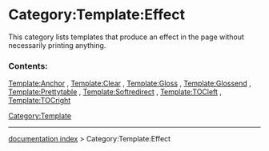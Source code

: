 # Category:Template:Effect
This category lists templates that produce an effect in the page without necessarily printing anything.

### Contents:

[Template:Anchor](Template:Anchor.md) , [Template:Clear](Template:Clear.md) , [Template:Gloss](Template:Gloss.md) , [Template:Glossend](Template:Glossend.md) , [Template:Prettytable](Template:Prettytable.md) , [Template:Softredirect](Template:Softredirect.md) , [Template:TOCleft](Template:TOCleft.md) , [Template:TOCright](Template:TOCright.md)

[Category:Template](Category:Template.md)

---
[documentation index](../README.md) > Category:Template:Effect

